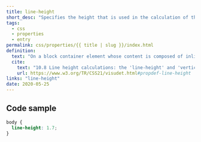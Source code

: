 ```yaml
---
title: line-height
short_desc: "Specifies the height that is used in the calculation of the line box height."
tags:
  - css
  - properties
  - entry
permalink: css/properties/{{ title | slug }}/index.html
definition:
  text: "On a block container element whose content is composed of inline-level elements, 'line-height' specifies the minimal height of line boxes within the element. On a non-replaced inline element, 'line-height' specifies the height that is used in the calculation of the line box height."
  cite:
    text: "10.8 Line height calculations: the 'line-height' and 'vertical-align' properties"
    url: https://www.w3.org/TR/CSS21/visudet.html#propdef-line-height
links: "line-height"
date: 2020-05-25
---
```


<h2 class="h3"><span>Code sample</span></h2>

```css
body {
  line-height: 1.7;
}
```
